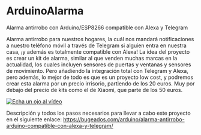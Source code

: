 # ArduinoAlarma
Alarma antirrobo con Arduino/ESP8266 compatible con Alexa y Telegram


Alarma antirrobo para nuestros hogares, la cuál nos mandará notificaciones a nuestro teléfono móvil a través de Telegram si alguien entra en nuestra casa, ¡y además es totalmente compatible con Alexa!
La idea del proyecto es crear un kit de alarma, similar al que venden muchas marcas en la actualidad, los cuales incluyen sensores de puertas y ventanas y sensores de movimiento. Pero añadiendo la integración total con Telegram y Alexa, pero además, lo mejor de todo es que es un proyecto low cost, y podremos crear esta alarma por un precio irrisorio, partiendo de los 20 euros. Muy por debajo del precio de kits como el de Xiaomi, que parte de los 50 euros.

[![Echa un ojo al vídeo](https://img.youtube.com/vi/y06i1V9cscw/maxresdefault.jpg)](https://youtu.be/y06i1V9cscw)


Descripción y todos los pasos necesarios para llevar a cabo este proyecto en el siguiente enlace:
https://bugeados.com/arduino/alarma-antirrobo-arduino-compatible-con-alexa-y-telegram/
